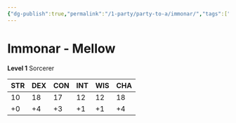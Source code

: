 ```yaml
---
{"dg-publish":true,"permalink":"/1-party/party-to-a/immonar/","tags":["player"]}
---
```



# Immonar - Mellow

**Level 1** Sorcerer

| STR | DEX | CON | INT | WIS | CHA |
| --- | --- | --- | --- | --- | --- |
| 10  | 18  | 17  | 12  | 12  | 18  |
| +0  | +4  | +3  | +1  | +1  | +4  |